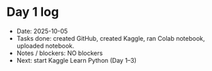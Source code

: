 # Day 1 log
- Date: 2025-10-05
- Tasks done: created GitHub, created Kaggle, ran Colab notebook, uploaded notebook.
- Notes / blockers: NO blockers
- Next: start Kaggle Learn Python (Day 1–3)
